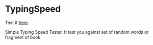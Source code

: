 # TypingSpeed

Test it [here](https://dawidex-zero.github.io/TypingSpeed/).

Simple Typing Speed Tester.
It test you against set of random words or fragment of book.
